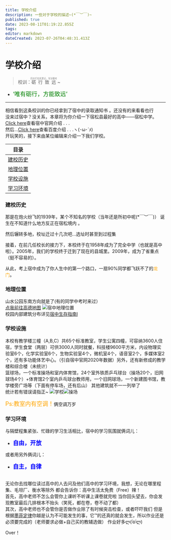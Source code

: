 ```yaml
---
title: 学校介绍
description: 一些对于学校的描述~(*￣︶￣)~
published: true
date: 2023-08-11T01:19:22.855Z
tags: 
editor: markdown
dateCreated: 2023-07-26T04:48:31.413Z
---
```


# 学校介绍

>校训：<ruby>砺行致远<rt><ruby><font color=gray>同志们往死里记，军训要考</font></ruby></ruby> ~

+ <font color=green size=4>‘唯有砺行，方能致远’</font> 
---

相信看到这条校训的你已经拿到了宿中的录取通知书 。<span class="heimu" title="你知道的太多了">还没有的来看看也行</span>
<br>没来过宿中？没关系，本章将为你介绍一下宿松县最好的高中——宿松中学。
<br>[Click here](http://www.ahsszx.cn/HTML/NewsFile/2020/069160356.html)查看宿中官网介绍 . . .
<br>然后...[Click here](https://baike.baidu.com/item/%E5%AE%89%E5%BE%BD%E7%9C%81%E5%AE%BF%E6%9D%BE%E4%B8%AD%E5%AD%A6/10610408?fromtitle=%E5%AE%BF%E6%9D%BE%E4%B8%AD%E5%AD%A6&fromid=10296186&fr=aladdin)查看百度介绍 . . .ヽ(･ω･´ﾒ)
<br>开玩笑的，接下来由某位编辑来介绍一下我们学校。

|目录|
| :-: |
|[建校历史](/zh/home/学校介绍#建校历史)
|[地理位置](/zh/home/学校介绍#地理位置) 
|[学校设施](/zh/home/学校介绍#学校设施)
|[学习环境](/zh/home/学校介绍#学习环境)

 ### 建校历史
那是在炮火纷飞的1939年，某个不知名的学校（当年还是所初中呢(*￣︶￣)）
诞生在不知道什么地方<span class="heimu" title="你知道的太多了">反正在宿松境内</span> 。

然后辗转多地，校址迁过十几次吧...<span class="heimu" title="你知道的太多了">选址时甚至到过程集</span>

接着，在前几任校长的接力下，本校终于在1958年成为了完全中学（也就是高中啦）。2005年，我们的学校终于迁到了现在的县城里。2009年，成为了省重点（挺不容易的）。

从此，考上宿中成为了你人生中的第一个路口，一扇90%同学都飞跃不了的<font color=orange>龙门</font>。

### 地理位置
山水公园东南方向就是了(有的同学中考时来过）
<br>[点我前往高德地图](https://www.amap.com/search?id=B022C02C4Q&city=340826&geoobj=116.481432%7C30.379225%7C118.292928%7C31.222534&query_type=IDQ&query=%E5%AE%89%E5%BE%BD%E7%9C%81%E5%AE%BF%E6%9D%BE%E4%B8%AD%E5%AD%A6&zoom=9.67)
![宿中地理位置](https://imgmo.com/images/2023/07/27/bcf211ccaed3f401b60c019cb88fca81.png)
<br>校园内部建筑分布详见[宿中生存指南I](https://sszx.wiki/zh/home/宿中生存指南I#建筑分布)

### 学校设施
本校有教学楼三幢（A,B,C）共65个标准教室，学生公寓四幢，可容纳3600人住宿，学生食堂（两层）可供3000人同时就餐，科技楼9600平方米，内设物理实验室6个，化学实验室6个，生物实验室4个，微机室4个，语音室2个，多媒体室2个，还有多功能体艺中心。（引自宿中官网2020年数据）另外，还有新修成的教学楼和综合楼（未统计）
<br>篮球场，一个标准操场和室内体育馆，24个室外铁质乒乓球台（操场20个，旧网球场4个）+体育馆2个室内乒乓球台<span class="heimu" title="你知道的太多了">教师用</span>，一个旧网球场，一个新建图书馆，教学楼旁广场等（下面有停车场，还有后山）
其他建筑就不一一列举了
<br>统计若有错误请指正~
![学校](https://imgmo.com/images/2023/07/27/cf5caa3a8a1d6fb58b676b4491168856.webp)![操场](https://imgmo.com/images/2023/07/27/f3ad2922318263a7c4bc49400e9d5a82.webp)

<font color=orange size=4>Ps:教室内有空调！</font><span class="heimu" title="啊↗呼↘">俩空调万岁</span>

### 学习环境
与隔壁程集紧张、忙碌的学习生活相比，宿中的学习氛围就俩词儿：

+ <font color=blue size=4>**自由，开放**</font>

或者用另外俩词儿：

+ <font color=blue size=4>**自主，自律**</font>

<br>无论你去找哪位读过高中的人去问及他们高中的学习环境，我想，无论在哪里<span class="heimu" title="你知道的太多了">程集、毛坦厂、衡水等除外</span> 都会告诉你：高中生活太免费（Free）辣！
<br>首先，高中老师不怎么会管你上课听不听课<span class="heimu" title="你知道的太多了">上课卷就完啦</span>
当你回头望去，你会发现教室最后几排根本不抬头<span class="heimu" title="你知道的太多了">（笑死，都在卷，卷不动了都）</span>
<br>其次，高中老师也不会管你是否做作业<span class="heimu" title="你知道的太多了">除了有时候突击检查，或者吓吓我们</span>
但是根据[墨菲定律](https://baike.baidu.com/item/%E5%A2%A8%E8%8F%B2%E5%AE%9A%E5%BE%8B/746284?fr=ge_ala)你越是认为不可能发生的事，它™的还真的就会发生，所以作业还是必须要完成的（老师要求必做+自己买的教辅选做）
<span class="heimu" title="你知道的太多了">作业好多ლ(ٱ٥ٱლ)</span>

Over！